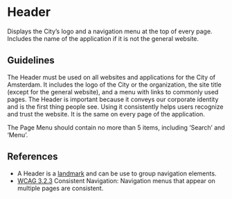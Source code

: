 <!-- @license CC0-1.0 -->

# Header

Displays the City’s logo and a navigation menu at the top of every page.
Includes the name of the application if it is not the general website.

## Guidelines

The Header must be used on all websites and applications for the City of Amsterdam.
It includes the logo of the City or the organization, the site title (except for the general website), and a menu with links to commonly used pages.
The Header is important because it conveys our corporate identity and is the first thing people see.
Using it consistently helps users recognize and trust the website.
It is the same on every page of the application.

The Page Menu should contain no more than 5 items, including ‘Search’ and ‘Menu’.

## References

- A Header is a [landmark](https://www.w3.org/TR/wai-aria-practices-1.1/#aria_landmark_roles) and can be use to group navigation elements.
- [WCAG 3.2.3](https://wcag.com/designers/3-2-3-consistent-navigation/) Consistent Navigation: Navigation menus that appear on multiple pages are consistent.
